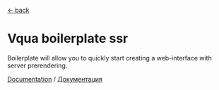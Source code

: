 [← back](https://github.com/sterjakovigor/vqua/tree/master)

# Vqua boilerplate ssr

Boilerplate will allow you to quickly start creating a web-interface with
server prerendering.

[Documentation](http://vqua.org/en/boilerplate) /
[Документация](http://vqua.org/ru/boilerplate)
